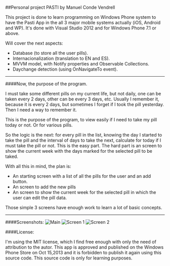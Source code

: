 ##Personal project PASTI by Manuel Conde Vendrell

This project is done to learn programming on Windows Phone system to have the Pasti App in the all 3 major mobile systems actually (iOS, Android and WP).
It's done with Visual Studio 2012 and for Windows Phone 7.1 or above.

Will cover the next aspects:

- Database (to store all the user pills).
- Internacionalization (translation to EN and ES).
- MVVM model, with Notify properties and Observable Collections.
- Daychange detection (using OnNavigateTo event).

----------------------------------
####Now, the purpose of the program.

I must take some different pills on my current life, but not daily, one can be taken every 2 days, other can be every 3 days, etc. Usually I remember it, because it is every 2 days, but sometimes I forget if I took the pill yesterday. Then I need a way to remember it.

This is the purpose of the program, to view easily if I need to take my pill today or not. Or for various pills.

So the logic is the next: for every pill in the list, knowing the day I started to take the pill and the interval of days to take the next, calculate for today if I must take the pill or not. This is the easy part. The hard part is an screen to show the current week with the days marked for the selected pill to be taked.

With all this in mind, the plan is:

- An starting screen with a list of all the pills for the user and an add button.
- An screen to add the new pills
- An screen to show the current week for the selected pill in which the user can edit the pill data.

Those simple 3 screens have enough work to learn a lot of basic concepts.

----------------------------------
####Screenshots:
![Main](https://raw.github.com/mcvendrell/Pasti_WP7/master/Pasti/Assets/MainScreen.png)
![Screen 1](https://raw.github.com/mcvendrell/Pasti_WP7/master/Pasti/Assets/Add.png)
![Screen 2](https://raw.github.com/mcvendrell/Pasti_WP7/master/Pasti/Assets/IsDay.png)

####License:

I'm using the MIT license, which I find free enough with only the need of attribution to the autor.
This app is approved and published on the Windows Phone Store on Oct 15,2013 and it is forbidden to publish it again using this source code.
This source code is only for learning purposes.

